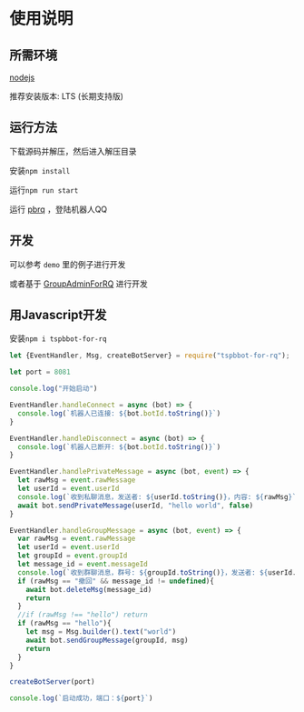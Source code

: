 # 使用说明

## 所需环境

[nodejs](https://nodejs.org/)

推荐安装版本: LTS (长期支持版)

## 运行方法

下载源码并解压，然后进入解压目录

安装`npm install`

运行`npm run start`

运行 [pbrq](https://github.com/ProtobufBot/pbrq/releases) ，登陆机器人QQ

## 开发
可以参考 `demo` 里的例子进行开发

或者基于 [GroupAdminForRQ](https://github.com/2mf8/GroupAdminForRQ) 进行开发

## 用Javascript开发

安装`npm i tspbbot-for-rq`
```javascript
let {EventHandler, Msg, createBotServer} = require("tspbbot-for-rq");

let port = 8081

console.log("开始启动")

EventHandler.handleConnect = async (bot) => {
  console.log(`机器人已连接: ${bot.botId.toString()}`)
}

EventHandler.handleDisconnect = async (bot) => {
  console.log(`机器人已断开: ${bot.botId.toString()}`)
}

EventHandler.handlePrivateMessage = async (bot, event) => {
  let rawMsg = event.rawMessage
  let userId = event.userId
  console.log(`收到私聊消息，发送者: ${userId.toString()}，内容: ${rawMsg}`)
  await bot.sendPrivateMessage(userId, "hello world", false)
}

EventHandler.handleGroupMessage = async (bot, event) => {
  var rawMsg = event.rawMessage
  let userId = event.userId
  let groupId = event.groupId
  let message_id = event.messageId
  console.log(`收到群聊消息，群号: ${groupId.toString()}，发送者: ${userId.toString()}，内容: ${rawMsg}`)
  if (rawMsg == "撤回" && message_id != undefined){
    await bot.deleteMsg(message_id)
    return
  }
  //if (rawMsg !== "hello") return
  if (rawMsg == "hello"){
    let msg = Msg.builder().text("world")
    await bot.sendGroupMessage(groupId, msg)
    return
  }
}

createBotServer(port)

console.log(`启动成功，端口：${port}`)
```